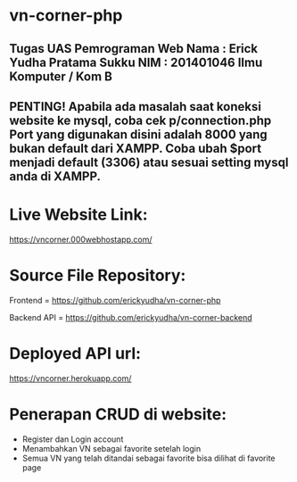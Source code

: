 # vn-corner-php
Tugas UAS Pemrograman Web
Nama	: Erick Yudha Pratama Sukku
NIM	: 201401046
Ilmu Komputer / Kom B
-------------------------------------------------------------------------
PENTING!
Apabila ada masalah saat koneksi website ke mysql, coba cek p/connection.php
Port yang digunakan disini adalah 8000 yang bukan default dari XAMPP.
Coba ubah $port menjadi default (3306) atau sesuai setting mysql anda di XAMPP.
-------------------------------------------------------------------------
# Live Website Link:
https://vncorner.000webhostapp.com/

# Source File Repository:
Frontend = https://github.com/erickyudha/vn-corner-php

Backend API = https://github.com/erickyudha/vn-corner-backend

# Deployed API url:
https://vncorner.herokuapp.com/

# Penerapan CRUD di website:
- Register dan Login account
- Menambahkan VN sebagai favorite setelah login
- Semua VN yang telah ditandai sebagai favorite bisa dilihat di favorite page
